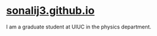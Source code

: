 # [sonalij3.github.io](https://sonalij3.github.io/)

I am a graduate student at UIUC in the physics department.
